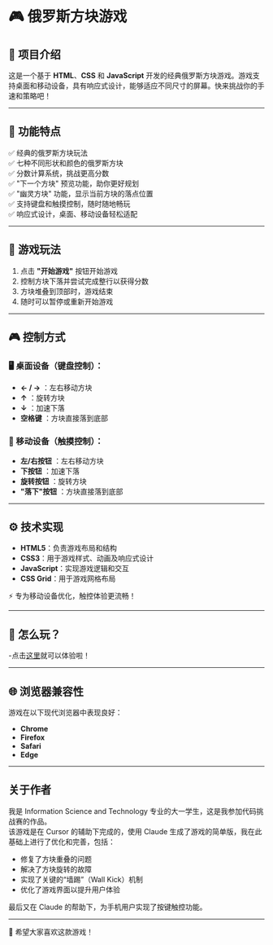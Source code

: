 # 🎮 俄罗斯方块游戏

## 📝 项目介绍
这是一个基于 **HTML**、**CSS** 和 **JavaScript** 开发的经典俄罗斯方块游戏。游戏支持桌面和移动设备，具有响应式设计，能够适应不同尺寸的屏幕。快来挑战你的手速和策略吧！

---

## 🌟 功能特点
✅ 经典的俄罗斯方块玩法  
✅ 七种不同形状和颜色的俄罗斯方块  
✅ 分数计算系统，挑战更高分数  
✅ "下一个方块" 预览功能，助你更好规划  
✅ "幽灵方块" 功能，显示当前方块的落点位置  
✅ 支持键盘和触摸控制，随时随地畅玩  
✅ 响应式设计，桌面、移动设备轻松适配

---

## 🎯 游戏玩法
1. 点击 **"开始游戏"** 按钮开始游戏
2. 控制方块下落并尝试完成整行以获得分数
3. 方块堆叠到顶部时，游戏结束
4. 随时可以暂停或重新开始游戏

---

## 🎮 控制方式
### 🖥️ 桌面设备（键盘控制）：
- **← / →** ：左右移动方块  
- **↑** ：旋转方块  
- **↓** ：加速下落  
- **空格键** ：方块直接落到底部

### 📱 移动设备（触摸控制）：
- **左/右按钮** ：左右移动方块  
- **下按钮** ：加速下落  
- **旋转按钮** ：旋转方块  
- **"落下"按钮** ：方块直接落到底部

---

## ⚙️ 技术实现
- **HTML5**：负责游戏布局和结构  
- **CSS3**：用于游戏样式、动画及响应式设计  
- **JavaScript**：实现游戏逻辑和交互  
- **CSS Grid**：用于游戏网格布局  

⚡ 专为移动设备优化，触控体验更流畅！

---

## 🚀 怎么玩？
-点击[这里](https://womderboy.github.io/tetris/)就可以体验啦！

---

## 🌐 浏览器兼容性
游戏在以下现代浏览器中表现良好：
- **Chrome**  
- **Firefox**  
- **Safari**  
- **Edge**

---

## 关于作者

我是 Information Science and Technology 专业的大一学生，这是我参加代码挑战赛的作品。  
该游戏是在 Cursor 的辅助下完成的，使用 Claude 生成了游戏的简单版，我在此基础上进行了优化和完善，包括：

- 修复了方块重叠的问题  
- 解决了方块旋转的故障  
- 实现了关键的“墙踢”（Wall Kick）机制
- 优化了游戏界面以提升用户体验  

最后又在 Claude 的帮助下，为手机用户实现了按键触控功能。 

---

🎉 希望大家喜欢这款游戏！

